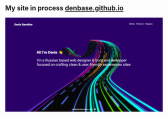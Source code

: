 My site in process [denbase.github.io](https://denbase.github.io/)
-------------------------
![Иллюстрация к проекту](https://github.com/DenBase/coming-soon-lines/blob/master/coming%20soon.png)
